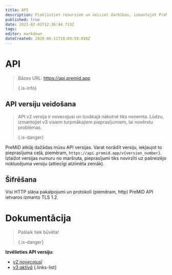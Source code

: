 ```yaml
---
title: API
description: Piekļūstiet resursiem un veiciet darbības, izmantojot PreMiD API
published: true
date: 2021-02-01T12:36:44.713Z
tags:
editor: markdown
dateCreated: 2020-06-11T18:03:59.010Z
---
```


# API

> Bāzes URL: https://api.premid.app 
> 
> {.is-info}

## API versiju veidošana
> API v2 versija ir novecojusi un tuvākajā nākotnē tiks noņemta. Lūdzu, izmantojiet v3 visiem turpmākajiem pieprasījumiem, lai novērstu problēmas. 
> 
> {.is-danger}

PreMiD atklāj dažādas mūsu API versijas. Varat norādīt versiju, iekļaujot to pieprasījuma ceļā, piemēram, `https://api.premid.app/v{version_number}`. Izlaižot versijas numuru no maršruta, pieprasījumi tiks novirzīti uz pašreizējo noklusējuma versiju (attiecīgi atzīmēta zemāk).

## Šifrēšana

Visi HTTP slāņa pakalpojumi un protokoli (piemēram, http) PreMiD API ietvaros izmanto TLS 1.2.

# Dokumentācija
> Pašlaik tiek būvēta! 
> 
> {.is-danger}

**Izvēlieties API versiju:**
- [v2 *novecojusī*](/dev/api/v2)
- [v3 *aktīvā*](/dev/api/v3)
{.links-list}